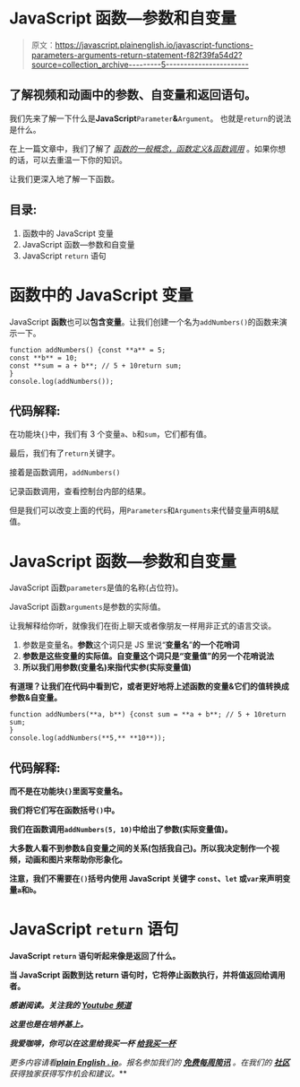 # JavaScript 函数—参数和自变量

> 原文：<https://javascript.plainenglish.io/javascript-functions-parameters-arguments-return-statement-f82f39fa54d2?source=collection_archive---------5----------------------->

## 了解视频和动画中的参数、自变量和返回语句。

我们先来了解一下什么是**JavaScript**`Parameter`**&**`Argument`。
也就是`return`的说法是什么。

在上一篇文章中，我们了解了 [*函数的一般概念，函数定义&函数调用*](https://blog.devgenius.io/javascript-functions-explained-a-gentle-intro-part-1-cb6e27595de3) 。如果你想的话，可以去重温一下你的知识。

让我们更深入地了解一下函数。

## 目录:

1.  函数中的 JavaScript 变量
2.  JavaScript 函数—参数和自变量
3.  JavaScript `return` 语句

# 函数中的 JavaScript 变量

JavaScript **函数**也可以**包含变量**。让我们创建一个名为`addNumbers()`的函数来演示一下。

```
function addNumbers() {const **a** = 5;
const **b** = 10;
const **sum = a + b**; // 5 + 10return sum;
}
console.log(addNumbers());
```

## 代码解释:

在功能块`{}`中，我们有 3 个变量`a`、`b`和`sum`，它们都有值。

最后，我们有了`return`关键字。

接着是函数调用，`addNumbers()`

记录函数调用，查看控制台内部的结果。

但是我们可以改变上面的代码，用`Parameters`和`Arguments`来代替变量声明&赋值。

# JavaScript 函数—参数和自变量

JavaScript 函数`parameters`是值的名称(占位符)。

JavaScript 函数`arguments`是参数的实际值。

让我解释给你听，就像我们在街上聊天或者像朋友一样用非正式的语言交谈。

1.  参数是变量名。**参数**这个词只是 JS 里说“**变量名**”**的一个花哨词**
2.  **参数是这些变量的实际值。**自变量**这个词只是“**变量值**”的另一个花哨说法**
3.  **所以我们用参数(变量名)来指代实参(实际变量值)**

**有道理？让我们在代码中看到它，或者更好地将上述函数的变量&它们的值转换成参数&自变量。**

```
function addNumbers(**a, b**) {const sum = **a + b**; // 5 + 10return sum;
}
console.log(addNumbers(**5,** **10**));
```

## ****代码解释:****

**而不是在功能块`{}`里面写变量名。**

**我们将它们写在函数括号`()`中。**

**我们在函数调用`addNumbers(5, 10)`中给出了参数(实际变量值)。**

**大多数人看不到参数&自变量之间的关系(包括我自己)。所以我决定制作一个视频，动画和图片来帮助你形象化。**

**注意，我们不需要在`()`括号内使用 **JavaScript 关键字** `const`、`let` 或`var`来声明变量`a`和`b`。**

# **JavaScript `return` 语句**

**JavaScript `return` 语句听起来像是返回了什么。**

**当 JavaScript 函数到达 return 语句时，它将停止函数执行，并将值返回给调用者。**

***感谢阅读。关注我的* [*Youtube 频道*](https://www.youtube.com/deepspacex)**

***这里也是在培养基上。***

***我爱咖啡，你可以在这里给我买一杯* [*给我买一杯*](https://www.buymeacoffee/deepspacex)**

****更多内容请看*[***plain English . io***](http://plainenglish.io/)*。报名参加我们的* [***免费每周简讯***](http://newsletter.plainenglish.io/) *。在我们的* [***社区***](https://discord.gg/GtDtUAvyhW) *获得独家获得写作机会和建议。****